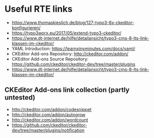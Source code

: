 # Useful RTE links

- https://www.thomaskieslich.de/blog/127-typo3-8x-ckeditor-konfigurieren/
- https://typo3worx.eu/2017/05/extend-typo3-ckeditor/
- https://www.dt-internet.de/hilfe/detailansicht/typo3-cms-8-lts-link-klassen-im-ckeditor/
- YAML Introduction: https://learnxinyminutes.com/docs/yaml/
- CKEditor Add-ons Repository: http://ckeditor.com/addon/
- CKEditor Add-ons Source Repository: https://github.com/ckeditor/ckeditor-dev/tree/master/plugins
- https://www.dt-internet.de/hilfe/detailansicht/typo3-cms-8-lts-link-klassen-im-ckeditor/

## CKEditor Add-ons link collection (partly untested)

- http://ckeditor.com/addon/codesnippet
- http://ckeditor.com/addon/autogrow
- http://ckeditor.com/addon/wordcount
- https://github.com/ckeditor/ckeditor-dev/tree/master/plugins/notification
